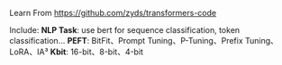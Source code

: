 Learn From https://github.com/zyds/transformers-code

Include:
  **NLP Task**: use bert for sequence classification, token classification...
  **PEFT**: BitFit、Prompt Tuning、P-Tuning、Prefix Tuning、LoRA、IA³
  **Kbit**: 16-bit、8-bit、4-bit
